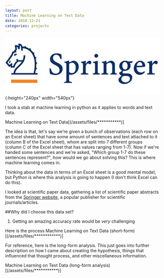 ```yaml
---
layout: post
title: Machine Learning on Text Data
date: 2018-12-21
categories: projects
---
```

![](/assets/images/springerlogo.jpg){:height="240px" width="540px"}

I took a stab at machine learning in python as it applies to words and text data.

Machine Learning on Text Data[(/assets/files/***********)]

The idea is that, let's say we're given a bunch of observations (each row on an Excel sheet) that have some amount of sentences and text attached to it (column B of the Excel sheet), whom are split into 7 different groups (column C of the Excel sheet that has values ranging from 1-7). Now if we're handed some sentences and we're asked, "Which group 1-7 do these sentences represent?", how would we go about solving this? This is where machine learning comes in.

Thinking about the data in terms of an Excel sheet is a good mental model, but Python is where this analysis is going to happen (I don't think Excel can do this).

I looked at scientific paper data, gathering a list of scientific paper abstracts from the [Springer website](https://dev.springernature.com/), a popular publisher for scientific journals/articles.

##Why did I choose this data set?
1. Getting an amazing accuracy rate would be *very* challenging


Here is the process
Machine Learning on Text Data (short-form)[(/assets/files/************)]



For reference, here is the long-form analysis. This just goes into further description on how I came about creating the hypothesis, things that influenced that thought process, and other miscellaneous information.

Machine Learning on Text Data (long-form analysis)[(/assets/files/***********)]
